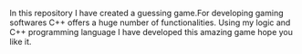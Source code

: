 In this repository I have created a guessing game.For developing gaming softwares C++ offers a huge number of functionalities. Using my logic and C++ programming language I have developed this amazing game hope you like it.

